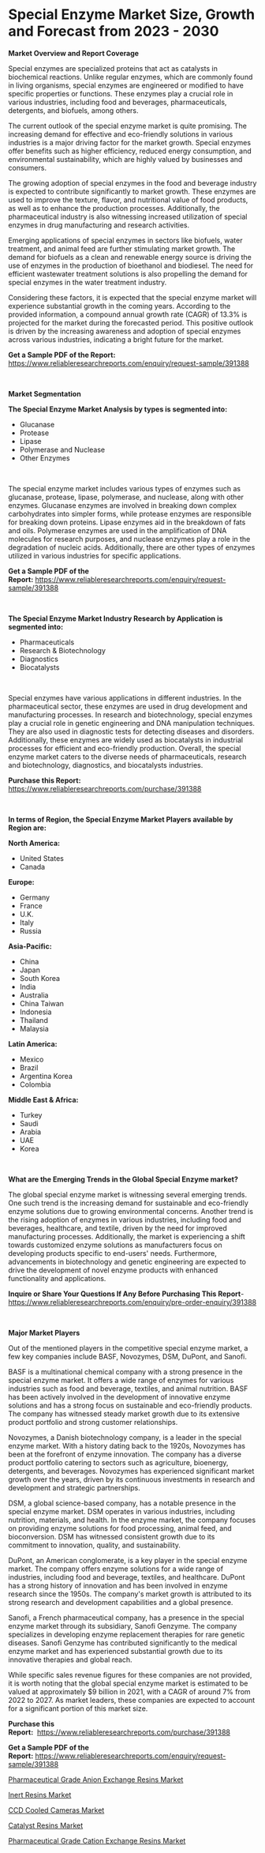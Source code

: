 <p><h1>Special Enzyme Market Size, Growth and Forecast from 2023 - 2030</h1></p><p><strong>Market Overview and Report Coverage</strong></p>
<p><p>Special enzymes are specialized proteins that act as catalysts in biochemical reactions. Unlike regular enzymes, which are commonly found in living organisms, special enzymes are engineered or modified to have specific properties or functions. These enzymes play a crucial role in various industries, including food and beverages, pharmaceuticals, detergents, and biofuels, among others.</p><p>The current outlook of the special enzyme market is quite promising. The increasing demand for effective and eco-friendly solutions in various industries is a major driving factor for the market growth. Special enzymes offer benefits such as higher efficiency, reduced energy consumption, and environmental sustainability, which are highly valued by businesses and consumers.</p><p>The growing adoption of special enzymes in the food and beverage industry is expected to contribute significantly to market growth. These enzymes are used to improve the texture, flavor, and nutritional value of food products, as well as to enhance the production processes. Additionally, the pharmaceutical industry is also witnessing increased utilization of special enzymes in drug manufacturing and research activities.</p><p>Emerging applications of special enzymes in sectors like biofuels, water treatment, and animal feed are further stimulating market growth. The demand for biofuels as a clean and renewable energy source is driving the use of enzymes in the production of bioethanol and biodiesel. The need for efficient wastewater treatment solutions is also propelling the demand for special enzymes in the water treatment industry.</p><p>Considering these factors, it is expected that the special enzyme market will experience substantial growth in the coming years. According to the provided information, a compound annual growth rate (CAGR) of 13.3% is projected for the market during the forecasted period. This positive outlook is driven by the increasing awareness and adoption of special enzymes across various industries, indicating a bright future for the market.</p></p>
<p><strong>Get a Sample PDF of the Report:</strong> <a href="https://www.reliableresearchreports.com/enquiry/request-sample/391388">https://www.reliableresearchreports.com/enquiry/request-sample/391388</a></p>
<p>&nbsp;</p>
<p><strong>Market Segmentation</strong></p>
<p><strong>The Special Enzyme Market Analysis by types is segmented into:</strong></p>
<p><ul><li>Glucanase</li><li>Protease</li><li>Lipase</li><li>Polymerase and Nuclease</li><li>Other Enzymes</li></ul></p>
<p>&nbsp;</p>
<p><p>The special enzyme market includes various types of enzymes such as glucanase, protease, lipase, polymerase, and nuclease, along with other enzymes. Glucanase enzymes are involved in breaking down complex carbohydrates into simpler forms, while protease enzymes are responsible for breaking down proteins. Lipase enzymes aid in the breakdown of fats and oils. Polymerase enzymes are used in the amplification of DNA molecules for research purposes, and nuclease enzymes play a role in the degradation of nucleic acids. Additionally, there are other types of enzymes utilized in various industries for specific applications.</p></p>
<p><strong>Get a Sample PDF of the Report:</strong>&nbsp;<a href="https://www.reliableresearchreports.com/enquiry/request-sample/391388">https://www.reliableresearchreports.com/enquiry/request-sample/391388</a></p>
<p>&nbsp;</p>
<p><strong>The Special Enzyme Market Industry Research by Application is segmented into:</strong></p>
<p><ul><li>Pharmaceuticals</li><li>Research & Biotechnology</li><li>Diagnostics</li><li>Biocatalysts</li></ul></p>
<p>&nbsp;</p>
<p><p>Special enzymes have various applications in different industries. In the pharmaceutical sector, these enzymes are used in drug development and manufacturing processes. In research and biotechnology, special enzymes play a crucial role in genetic engineering and DNA manipulation techniques. They are also used in diagnostic tests for detecting diseases and disorders. Additionally, these enzymes are widely used as biocatalysts in industrial processes for efficient and eco-friendly production. Overall, the special enzyme market caters to the diverse needs of pharmaceuticals, research and biotechnology, diagnostics, and biocatalysts industries.</p></p>
<p><strong>Purchase this Report:</strong>&nbsp; <a href="https://www.reliableresearchreports.com/purchase/391388">https://www.reliableresearchreports.com/purchase/391388</a></p>
<p>&nbsp;</p>
<p><strong>In terms of Region, the Special Enzyme Market Players available by Region are:</strong></p>
<p>
    <p> <strong> North America: </strong>
        <ul>
            <li>United States</li>
            <li>Canada</li>
        </ul>
        </p> 
    <p> <strong> Europe: </strong>
        <ul>
            <li>Germany</li>
            <li>France</li>
            <li>U.K.</li>
            <li>Italy</li>
            <li>Russia</li>
        </ul>
        </p> 
    <p> <strong> Asia-Pacific: </strong>
        <ul>
            <li>China</li>
            <li>Japan</li>
            <li>South Korea</li>
            <li>India</li>
            <li>Australia</li>
            <li>China Taiwan</li>
            <li>Indonesia</li>
            <li>Thailand</li>
            <li>Malaysia</li>
        </ul>
        </p> 
    <p> <strong> Latin America: </strong>
        <ul>
            <li>Mexico</li>
            <li>Brazil</li>
            <li>Argentina Korea</li>
            <li>Colombia</li>
        </ul>
        </p> 
    <p> <strong> Middle East & Africa: </strong>
        <ul>
            <li>Turkey</li>
            <li>Saudi</li>
            <li>Arabia</li>
            <li>UAE</li>
            <li>Korea</li>
        </ul>
    </p>
    </p>
<p>&nbsp;</p>
<p><strong>What are the Emerging Trends in the Global Special Enzyme market?</strong></p>
<p><p>The global special enzyme market is witnessing several emerging trends. One such trend is the increasing demand for sustainable and eco-friendly enzyme solutions due to growing environmental concerns. Another trend is the rising adoption of enzymes in various industries, including food and beverages, healthcare, and textile, driven by the need for improved manufacturing processes. Additionally, the market is experiencing a shift towards customized enzyme solutions as manufacturers focus on developing products specific to end-users' needs. Furthermore, advancements in biotechnology and genetic engineering are expected to drive the development of novel enzyme products with enhanced functionality and applications.</p></p>
<p><strong>Inquire or Share Your Questions If Any Before Purchasing This Report</strong>- <a href="https://www.reliableresearchreports.com/enquiry/pre-order-enquiry/391388">https://www.reliableresearchreports.com/enquiry/pre-order-enquiry/391388</a></p>
<p>&nbsp;</p>
<p><strong>Major Market Players</strong></p>
<p><p>Out of the mentioned players in the competitive special enzyme market, a few key companies include BASF, Novozymes, DSM, DuPont, and Sanofi. </p><p>BASF is a multinational chemical company with a strong presence in the special enzyme market. It offers a wide range of enzymes for various industries such as food and beverage, textiles, and animal nutrition. BASF has been actively involved in the development of innovative enzyme solutions and has a strong focus on sustainable and eco-friendly products. The company has witnessed steady market growth due to its extensive product portfolio and strong customer relationships.</p><p>Novozymes, a Danish biotechnology company, is a leader in the special enzyme market. With a history dating back to the 1920s, Novozymes has been at the forefront of enzyme innovation. The company has a diverse product portfolio catering to sectors such as agriculture, bioenergy, detergents, and beverages. Novozymes has experienced significant market growth over the years, driven by its continuous investments in research and development and strategic partnerships.</p><p>DSM, a global science-based company, has a notable presence in the special enzyme market. DSM operates in various industries, including nutrition, materials, and health. In the enzyme market, the company focuses on providing enzyme solutions for food processing, animal feed, and bioconversion. DSM has witnessed consistent growth due to its commitment to innovation, quality, and sustainability.</p><p>DuPont, an American conglomerate, is a key player in the special enzyme market. The company offers enzyme solutions for a wide range of industries, including food and beverage, textiles, and healthcare. DuPont has a strong history of innovation and has been involved in enzyme research since the 1950s. The company's market growth is attributed to its strong research and development capabilities and a global presence.</p><p>Sanofi, a French pharmaceutical company, has a presence in the special enzyme market through its subsidiary, Sanofi Genzyme. The company specializes in developing enzyme replacement therapies for rare genetic diseases. Sanofi Genzyme has contributed significantly to the medical enzyme market and has experienced substantial growth due to its innovative therapies and global reach.</p><p>While specific sales revenue figures for these companies are not provided, it is worth noting that the global special enzyme market is estimated to be valued at approximately $9 billion in 2021, with a CAGR of around 7% from 2022 to 2027. As market leaders, these companies are expected to account for a significant portion of this market size.</p></p>
<p><strong>Purchase this Report:</strong>&nbsp;&nbsp;<a href="https://www.reliableresearchreports.com/purchase/391388">https://www.reliableresearchreports.com/purchase/391388</a></p>
<p></p>
<p><strong>Get a Sample PDF of the Report:</strong>&nbsp;<a href="https://www.reliableresearchreports.com/enquiry/request-sample/391388">https://www.reliableresearchreports.com/enquiry/request-sample/391388</a></p>
<p><p><a href="https://medium.com/@randallbode/pharmaceutical-grade-anion-exchange-resins-market-outlook-industry-overview-and-forecast-2023-to-1e7198e21332">Pharmaceutical Grade Anion Exchange Resins Market</a></p><p><a href="https://medium.com/@loyceharber/inert-resins-nbsp-market-focuses-on-market-share-size-and-projected-forecast-till-2030-cccf76a1b4db">Inert Resins Market</a></p><p><a href="https://medium.com/@lowellgreen2023/ccd-cooled-cameras-market-size-cagr-trends-2024-2030-715b8d8066f4">CCD Cooled Cameras Market</a></p><p><a href="https://medium.com/@madelynyost/catalyst-resins-market-outlook-industry-overview-and-forecast-2023-to-2030-a1e738bd2c21">Catalyst Resins Market</a></p><p><a href="https://medium.com/@hazelbrakus/pharmaceutical-grade-cation-exchange-resins-market-outlook-industry-overview-and-forecast-2023-to-54760fad0844">Pharmaceutical Grade Cation Exchange Resins Market</a></p></p>